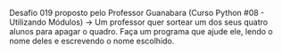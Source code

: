 Desafio 019 proposto pelo Professor Guanabara (Curso Python #08 - Utilizando Módulos)
-> Um professor quer sortear um dos seus quatro alunos para apagar o quadro. Faça um programa que ajude ele, lendo o nome deles e escrevendo o nome escolhido.
